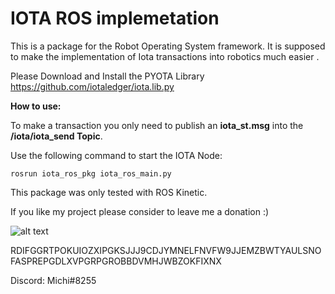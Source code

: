 
IOTA ROS implemetation
=====
This is a package for the Robot Operating System framework.
It is supposed to make the implementation of Iota transactions into robotics much easier  .

Please Download and Install the PYOTA Library
https://github.com/iotaledger/iota.lib.py



**How to use:**

To make a transaction you only need to publish an **iota_st.msg** into the **/iota/iota_send Topic**.


Use the following command to start the IOTA Node:

`rosrun iota_ros_pkg iota_ros_main.py`

This package was only tested with ROS Kinetic.


 
  
   
    
     
      
If you like my project please consider to leave me a donation :)

![alt text](https://cdn-images-1.medium.com/max/800/1*NZxFN2XrzRyIAXmx3kxWhA.png)


RDIFGGRTPOKUIOZXIPGKSJJJ9CDJYMNELFNVFW9JJEMZBWTYAULSNOFASPREPGDLXVPGRPGROBBDVMHJWBZOKFIXNX

Discord: Michi#8255
